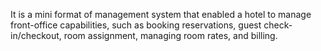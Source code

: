 It is a mini format of management system that enabled a hotel to manage front-office capabilities, such as booking reservations, guest check-in/checkout, room assignment, managing room rates, and billing. 
